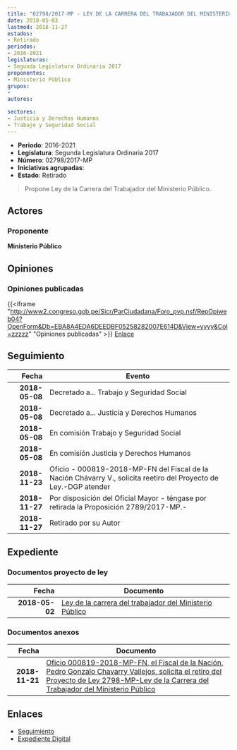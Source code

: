 ```yaml
---
title: "02798/2017-MP - LEY DE LA CARRERA DEL TRABAJADOR DEL MINISTERIO PÚBLICO"
date: 2018-05-03
lastmod: 2018-11-27
estados:
- Retirado
periodos:
- 2016-2021
legislaturas:
- Segunda Legislatura Ordinaria 2017
proponentes:
- Ministerio Público
grupos:
- 
autores:

sectores:
- Justicia y Derechos Humanos
- Trabajo y Seguridad Social
---
```

- **Periodo**: 2016-2021
- **Legislatura**: Segunda Legislatura Ordinaria 2017
- **Número**: 02798/2017-MP
- **Iniciativas agrupadas**: 
- **Estado**: Retirado

> Propone Ley de la Carrera del Trabajador del Ministerio Público.


## Actores

### Proponente

**Ministerio Público**

## Opiniones

### Opiniones publicadas

{{<iframe "http://www2.congreso.gob.pe/Sicr/ParCiudadana/Foro_pvp.nsf/RepOpiweb04?OpenForm&Db=EBA8A4EDA6DEEDBF05258282007E614D&View=yyyy&Col=zzzzz" "Opiniones publicadas" >}}
[Enlace](http://www2.congreso.gob.pe/Sicr/ParCiudadana/Foro_pvp.nsf/RepOpiweb04?OpenForm&Db=EBA8A4EDA6DEEDBF05258282007E614D&View=yyyy&Col=zzzzz)


## Seguimiento

| Fecha | Evento |
|------:|--------|
| **2018-05-08** | Decretado a... Trabajo y Seguridad Social |
| **2018-05-08** | Decretado a... Justicia y Derechos Humanos |
| **2018-05-08** | En comisión Trabajo y Seguridad Social |
| **2018-05-08** | En comisión Justicia y Derechos Humanos |
| **2018-11-23** | Oficio - 000819-2018-MP-FN del Fiscal de la Nación Chávarry V., solicita reetiro del Proyecto de Ley.-DGP atender |
| **2018-11-27** | Por disposición del Oficial Mayor - téngase por retirada la Proposición 2789/2017-MP.- |
| **2018-11-27** | Retirado por su Autor |

## Expediente

### Documentos proyecto de ley

| Fecha | Documento |
|------:|-----------|
| **2018-05-02** | [Ley de la carrera del trabajador del Ministerio Público](http://www.leyes.congreso.gob.pe/Documentos/2016_2021/Proyectos_de_Ley_y_de_Resoluciones_Legislativas/PL0279820180502.pdf) |

### Documentos anexos

| Fecha | Documento |
|------:|-----------|
| **2018-11-21** | [Oficio 000819-2018-MP-FN, el Fiscal de la Nación, Pedro Gonzalo Chavarry Vallejos, solicita el retiro del Proyecto de Ley 2798-MP-Ley de la Carrera del Trabajador del Ministerio Público](http://www.leyes.congreso.gob.pe/Documentos/2016_2021/Retiro_de_Proyecto/OFICIO-000819-2018-MP-FN.PDF) |

## Enlaces

- [Seguimiento](http://www2.congreso.gob.pe/Sicr/TraDocEstProc/CLProLey2016.nsf/f7fff46988ca05b1052578e100829cc7/018e605916bbddf005258282007c30f5?OpenDocument)
- [Expediente Digital](http://www2.congreso.gob.pe/Sicr/TraDocEstProc/Expvirt_2011.nsf/visbusqptramdoc1621/02798?opendocument)

